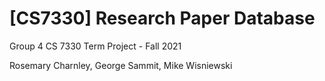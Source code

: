 # [CS7330] Research Paper Database

Group 4 CS 7330 Term Project - Fall 2021

Rosemary Charnley, George Sammit, Mike Wisniewski 